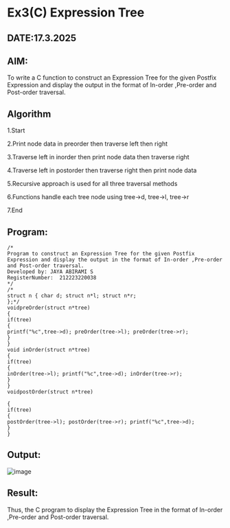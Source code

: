 # Ex3(C) Expression Tree
## DATE:17.3.2025
## AIM:
To write a C function to construct an Expression Tree for the given Postfix Expression and display the output in the format of In-order ,Pre-order and Post-order traversal.

## Algorithm
1.Start

2.Print node data in preorder then traverse left then right

3.Traverse left in inorder then print node data then traverse right

4.Traverse left in postorder then traverse right then print node data

5.Recursive approach is used for all three traversal methods

6.Functions handle each tree node using tree->d, tree->l, tree->r

7.End
  
## Program:
```
/*
Program to construct an Expression Tree for the given Postfix Expression and display the output in the format of In-order ,Pre-order and Post-order traversal.
Developed by: JAYA ABIRAMI S
RegisterNumber:  212223220038
*/
/*
struct n { char d; struct n*l; struct n*r;
};*/
voidpreOrder(struct n*tree)
{
if(tree)
{
printf("%c",tree->d); preOrder(tree->l); preOrder(tree->r);
}
}
void inOrder(struct n*tree)
{
if(tree)
{
inOrder(tree->l); printf("%c",tree->d); inOrder(tree->r);
}
}
voidpostOrder(struct n*tree)

{
if(tree)
{
postOrder(tree->l); postOrder(tree->r); printf("%c",tree->d);
}
}
```

## Output:
![image](https://github.com/user-attachments/assets/4b64d78c-202f-4403-92f1-3431e425b6f5)



## Result:
Thus, the C program to display the Expression Tree in the format of In-order ,Pre-order and Post-order traversal.
